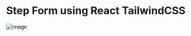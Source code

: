 # Step Form using React TailwindCSS

![image](https://user-images.githubusercontent.com/89530449/180060564-f24c16d1-bf6b-44f4-b429-730fcc2d8f86.png)

